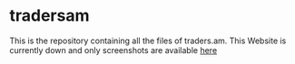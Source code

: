 # tradersam
This is the repository containing all the files of traders.am. This Website is currently down and only screenshots are available [here](http://github.com/RobStepanyan/Tradersam-Demo)

